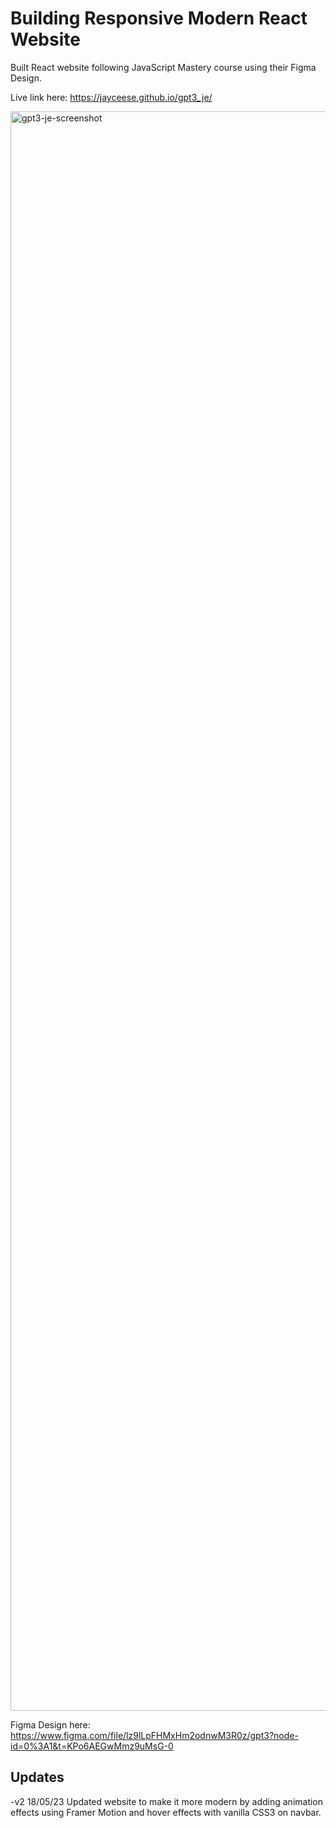 # Building Responsive Modern React Website

Built React website following JavaScript Mastery course using their Figma Design.

Live link here:
https://jayceese.github.io/gpt3_je/

<img width="2559" alt="gpt3-je-screenshot" src="https://user-images.githubusercontent.com/94608894/221408508-0835dd4f-07f8-4595-bbed-e3e3886b8f6f.png">

Figma Design here:
https://www.figma.com/file/lz9lLpFHMxHm2odnwM3R0z/gpt3?node-id=0%3A1&t=KPo6AEGwMmz9uMsG-0

## Updates

-v2 18/05/23 Updated website to make it more modern by adding animation effects using Framer Motion and hover effects with vanilla CSS3 on navbar.
